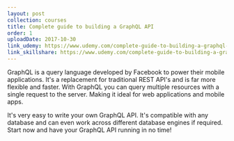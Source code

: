 ```yaml
---
layout: post
collection: courses
title: Complete guide to building a GraphQL API
order: 1
uploadDate: 2017-10-30
link_udemy: https://www.udemy.com/complete-guide-to-building-a-graphql-api/learn/v4/overview
link_skillshare: https://www.udemy.com/complete-guide-to-building-a-graphql-api/learn/v4/overview
---
```


GraphQL is a query language developed by Facebook to power their mobile applications. It's a replacement for traditional REST API's and is far more flexible and faster. With GraphQL you can query multiple resources with a single request to the server. Making it ideal for web applications and mobile apps.

<!--more-->
It's very easy to write your own GraphQL API. It's compatible with any database and can even work across different database engines if required. Start now and have your GraphQL API running in no time!